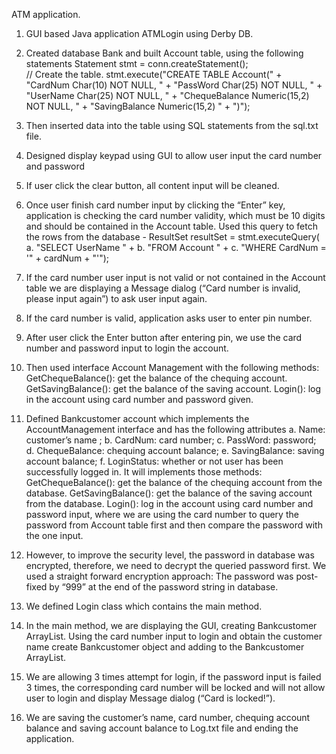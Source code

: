 ATM application.  

1.	GUI based Java application ATMLogin using Derby DB.
2.	Created database Bank and built Account table, using the following statements
Statement stmt = conn.createStatement();   
// Create the table.
stmt.execute("CREATE  TABLE Account(" + 
"CardNum	Char(10)	NOT NULL, " + 
"PassWord	Char(25)	NOT NULL, " +
"UserName	Char(25)	NOT NULL, " + 
"ChequeBalance	Numeric(15,2)    NOT NULL, " + 
"SavingBalance	Numeric(15,2) " + 
")");

3.	Then inserted data into the table using SQL statements from the sql.txt file. 
4.	Designed display keypad using GUI to allow user input the card number and password
5.	If user click the clear button, all content input will be cleaned. 
6.	Once user finish card number input by clicking the “Enter” key, application is checking the card number validity, which must be 10 digits and should be contained in the Account table. 
Used this query to fetch the rows from the database - 
ResultSet resultSet = stmt.executeQuery(
a.	"SELECT UserName " +
b.	"FROM Account " +
c.	"WHERE CardNum = '" + cardNum + "'");

7.	If the card number user input is not valid or not contained in the Account table we are displaying a Message dialog (“Card number is invalid, please input again”) to ask user input again. 
8.	If the card number is valid, application asks user to enter pin number.
9.	After user click the Enter button after entering pin, we use the card number and password input to login the account.
10.	Then used interface Account Management with the following methods:
GetChequeBalance():  get the balance of the chequing account.
GetSavingBalance():   get the balance of the saving account. 
Login(): log in the account using card number and password given. 
11.	Defined Bankcustomer account which implements the AccountManagement  interface and has the following attributes 
a.	Name: customer’s name ;
b.	CardNum: card number;
c.	PassWord: password;
d.	ChequeBalance: chequing account balance;
e.	SavingBalance: saving account balance;
f.	LoginStatus: whether or not user has been successfully logged in. 
It will implements those methods: 
GetChequeBalance():  get the balance of the chequing account from the database.
GetSavingBalance():   get the balance of the saving account from the database.
Login(): log in the account using card number and password input, where we are using the card number to query the password from Account table first and then compare the password with the one input. 
12.	However, to improve the security level, the password in database was encrypted, therefore, we need to decrypt the queried password first.  We used a straight forward encryption approach:
The password was post-fixed by “999” at the end of the password string in database. 
13.	We defined Login class which contains the main method. 
14.	In the main method, we are displaying the GUI, creating Bankcustomer ArrayList. Using the card number input to login and obtain the customer name create Bankcustomer object and adding to the Bankcustomer ArrayList.   
15.	We are allowing 3 times attempt for login, if the password input is failed 3 times, the corresponding card number will be locked and will not allow user to login and display Message dialog (“Card is locked!”).
16.	We are saving the customer’s name, card number, chequing account balance and saving account balance to Log.txt file and ending the application.
